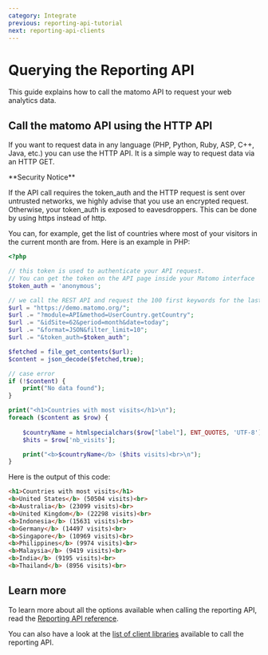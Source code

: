 ```yaml
---
category: Integrate
previous: reporting-api-tutorial
next: reporting-api-clients
---
```

# Querying the Reporting API

This guide explains how to call the matomo API to request your web analytics data. 

## Call the matomo API using the HTTP API

If you want to request data in any language (PHP, Python, Ruby, ASP, C++, Java, etc.) you can use the HTTP API. It is a simple way to request data via an HTTP GET.

<div markdown="1" class="alert alert-warning">
**Security Notice**

If the API call requires the token_auth and the HTTP request is sent over untrusted networks, we highly advise that you use an encrypted request. Otherwise, your token\_auth is exposed to eavesdroppers. This can be done by using https instead of http.
</div>

You can, for example, get the list of countries where most of your visitors in the current month are from. Here is an example in PHP:

```php
<?php

// this token is used to authenticate your API request.
// You can get the token on the API page inside your Matomo interface
$token_auth = 'anonymous';

// we call the REST API and request the 100 first keywords for the last month for the idsite=62
$url = "https://demo.matomo.org/";
$url .= "?module=API&method=UserCountry.getCountry";
$url .= "&idSite=62&period=month&date=today";
$url .= "&format=JSON&filter_limit=10";
$url .= "&token_auth=$token_auth";

$fetched = file_get_contents($url);
$content = json_decode($fetched,true);

// case error
if (!$content) {
    print("No data found");
}

print("<h1>Countries with most visits</h1>\n");
foreach ($content as $row) {
    
    $countryName = htmlspecialchars($row["label"], ENT_QUOTES, 'UTF-8');
    $hits = $row['nb_visits'];

    print("<b>$countryName</b> ($hits visits)<br>\n");
}
```

Here is the output of this code:

```html
<h1>Countries with most visits</h1>
<b>United States</b> (50504 visits)<br>
<b>Australia</b> (23099 visits)<br>
<b>United Kingdom</b> (22298 visits)<br>
<b>Indonesia</b> (15631 visits)<br>
<b>Germany</b> (14497 visits)<br>
<b>Singapore</b> (10969 visits)<br>
<b>Philippines</b> (9974 visits)<br>
<b>Malaysia</b> (9419 visits)<br>
<b>India</b> (9195 visits)<br>
<b>Thailand</b> (8956 visits)<br>
``` 

## Learn more

To learn more about all the options available when calling the reporting API, read the [Reporting API reference](/api-reference/reporting-api).

You can also have a look at the [list of client libraries](/guides/reporting-api-clients) available to call the reporting API.
